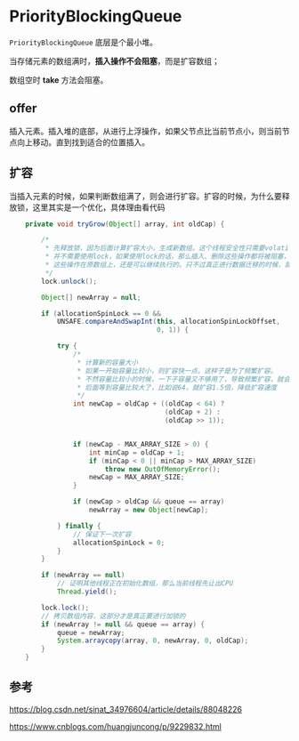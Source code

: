 # PriorityBlockingQueue

`PriorityBlockingQueue` 底层是个最小堆。

当存储元素的数组满时，**插入操作不会阻塞**，而是扩容数组；

数组空时 **take** 方法会阻塞。



## offer

插入元素。插入堆的底部，从进行上浮操作，如果父节点比当前节点小，则当前节点向上移动。直到找到适合的位置插入。



## 扩容

当插入元素的时候，如果判断数组满了，则会进行扩容。扩容的时候，为什么要释放锁，这里其实是一个优化，具体理由看代码

```java
    private void tryGrow(Object[] array, int oldCap) {

        /*
         * 先释放锁，因为后面计算扩容大小，生成新数组。这个线程安全性只需要volatile+cas就可以实现了
         * 并不需要使用lock，如果使用lock的话，那么插入、删除这些操作都将被阻塞，实际上算扩容大小，生成新数组的时候，
         * 这些操作在原数组上，还是可以继续执行的。只不过真正进行数据迁移的时候，就要阻塞插入、删除操作了。
         */
        lock.unlock();

        Object[] newArray = null;

        if (allocationSpinLock == 0 &&
            UNSAFE.compareAndSwapInt(this, allocationSpinLockOffset,
                                     0, 1)) {

            try {
                /*
                 * 计算新的容量大小
                 * 如果一开始容量比较小，则扩容快一点。这样子是为了频繁扩容。
                 * 不然容量比较小的时候，一下子容量又不够用了，导致频繁扩容，就会消耗大量CPU及内容。
                 * 后面等到容量比较大了，比如说64，就扩容1.5倍，降低扩容速度
                 */
                int newCap = oldCap + ((oldCap < 64) ?
                                       (oldCap + 2) :
                                       (oldCap >> 1));


                if (newCap - MAX_ARRAY_SIZE > 0) {
                    int minCap = oldCap + 1;
                    if (minCap < 0 || minCap > MAX_ARRAY_SIZE)
                        throw new OutOfMemoryError();
                    newCap = MAX_ARRAY_SIZE;
                }

                if (newCap > oldCap && queue == array)
                    newArray = new Object[newCap];

            } finally {
                // 保证下一次扩容
                allocationSpinLock = 0;
            }
        }

        if (newArray == null)
            // 证明其他线程正在初始化数组，那么当前线程先让出CPU
            Thread.yield();

        lock.lock();
        // 拷贝数组内容，这部分才是真正要进行加锁的
        if (newArray != null && queue == array) {
            queue = newArray;
            System.arraycopy(array, 0, newArray, 0, oldCap);
        }
    }
```









## 参考

https://blog.csdn.net/sinat_34976604/article/details/88048226

https://www.cnblogs.com/huangjuncong/p/9229832.html